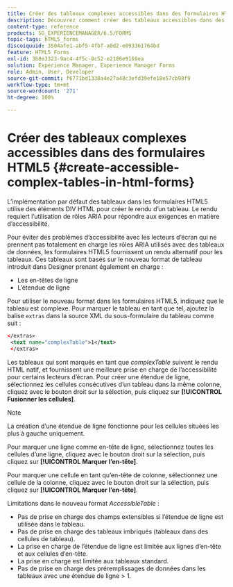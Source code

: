 ```yaml
---
title: Créer des tableaux complexes accessibles dans des formulaires HTML5
description: Découvrez comment créer des tableaux accessibles dans des formulaires HTML5.
content-type: reference
products: SG_EXPERIENCEMANAGER/6.5/FORMS
topic-tags: hTML5_forms
discoiquuid: 3504afe1-abf5-4fbf-a0d2-e093361764bd
feature: HTML5 Forms
exl-id: 3b8e3323-9ac4-4f5c-8c52-e2186e9169ea
solution: Experience Manager, Experience Manager Forms
role: Admin, User, Developer
source-git-commit: f6771bd1338a4e27a48c3efd39efe18e57cb98f9
workflow-type: tm+mt
source-wordcount: '271'
ht-degree: 100%

---
```


# Créer des tableaux complexes accessibles dans des formulaires HTML5 {#create-accessible-complex-tables-in-html-forms}

L’implémentation par défaut des tableaux dans les formulaires HTML5 utilise des éléments DIV HTML pour créer le rendu d’un tableau. Le rendu requiert l’utilisation de rôles ARIA pour répondre aux exigences en matière d’accessibilité.

Pour éviter des problèmes d’accessibilité avec les lecteurs d’écran qui ne prennent pas totalement en charge les rôles ARIA utilisés avec des tableaux de données, les formulaires HTML5 fournissent un rendu alternatif pour les tableaux. Ces tableaux sont basés sur le nouveau format de tableau introduit dans Designer prenant également en charge :

* Les en-têtes de ligne
* L’étendue de ligne

Pour utiliser le nouveau format dans les formulaires HTML5, indiquez que le tableau est complexe. Pour marquer le tableau en tant que tel, ajoutez la balise `extras` dans la source XML du sous-formulaire du tableau comme suit : 

```xml
</extras>
 <text name="complexTable">1</text>
 </extras>
```

Les tableaux qui sont marqués en tant que *complexTable* suivent le rendu HTML natif, et fournissent une meilleure prise en charge de l’accessibilité pour certains lecteurs d’écran.  Pour créer une étendue de ligne, sélectionnez les cellules consécutives d’un tableau dans la même colonne, cliquez avec le bouton droit sur la sélection, puis cliquez sur **[!UICONTROL Fusionner les cellules]**.

>[!NOTE]
>
>La création d’une étendue de ligne fonctionne pour les cellules situées les plus à gauche uniquement.

Pour marquer une ligne comme en-tête de ligne, sélectionnez toutes les cellules d’une ligne, cliquez avec le bouton droit sur la sélection, puis cliquez sur **[!UICONTROL Marquer l’en-tête]**.

Pour marquer une cellule en tant qu’en-tête de colonne, sélectionnez une cellule de la colonne, cliquez avec le bouton droit sur la sélection, puis cliquez sur **[!UICONTROL Marquer l’en-tête]**.

Limitations dans le nouveau format *AccessibleTable* :

* Pas de prise en charge des champs extensibles si l’étendue de ligne est utilisée dans le tableau.
* Pas de prise en charge des tableaux imbriqués (tableaux dans des cellules de tableau).
* La prise en charge de l’étendue de ligne est limitée aux lignes d’en-tête et aux cellules d’en-tête.
* La prise en charge est limitée aux tableaux standard.
* Pas de prise en charge des préremplissages de données dans les tableaux avec une étendue de ligne > 1.

